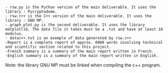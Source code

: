 	- rsw.py is the Python version of the main deliverable. It uses the library : Pycryptodome. 
	- rsw.c++ is the C++ version of the main deliverable. It uses the library : GNU MP. 
	- graph_plot.py is the second deliverable. It uses the library matplotlib. The data file it takes must be a .txt and have at least 10 modulus. 
	- datac++.txt is an exemple of data generated by rsw.c++ 
	-Report is a complete report of approx. 6000 words involving technical and scientific section related to this project. 
	-French summary is a summary of the main report written in French. 
	-English summary is a summary of the main report written in English.

Note: the library GNU MP must be linked when compiling the c++ program. 
